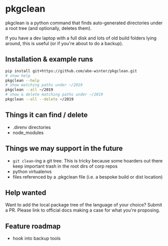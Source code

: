 # pkgclean

pkgclean is a python command that finds auto-generated directories under a root tree (and optionally, deletes them).

If you have a dev laptop with a full disk and lots of old build folders lying around, this is useful (or if you're about to do a backup).

## Installation & example runs

```bash
pip install git+https://github.com/abe-winter/pkgclean.git
# show help
pkgclean --help
# show matching paths under ~/2019
pkgclean --all ~/2019
# show & delete matching paths under ~/2019
pkgclean --all --delete ~/2019
```

## Things it can find / delete

* .direnv directories
* node\_modules

## Things we may support in the future

* `git clean`-ing a git tree. This is tricky because some hoarders out there keep important trash in the root dirs of corp repos
* python virtualenvs
* files referenced by a .pkgclean file (i.e. a bespoke build or dist location)

## Help wanted

Want to add the local package tree of the language of your choice? Submit a PR. Please link to official docs making a case for what you're proposing.

## Feature roadmap

* hook into backup tools

